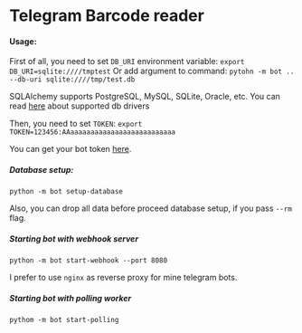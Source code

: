 # Telegram Barcode reader

#### Usage:
First of all, you need to set `DB_URI` environment variable:
`export DB_URI=sqlite:////tmptest`
Or add argument to command:
`pytohn -m bot .. --db-uri sqlite:////tmp/test.db`

SQLAlchemy supports PostgreSQL, MySQL, SQLite, Oracle, etc.
You can read [here](https://docs.sqlalchemy.org/en/13/core/engines.html) about 
supported db drivers

Then, you need to set `TOKEN`:
`export TOKEN=123456:AAaaaaaaaaaaaaaaaaaaaaaaaaaa` 

You can get your bot token [here](https://t.me/BotFather).

##### Database setup:
`python -m bot setup-database`

Also, you can drop all data before proceed database setup, if you pass `--rm` 
flag.

##### Starting bot with webhook server
`python -m bot start-webhook --port 8080`

I prefer to use `nginx` as reverse proxy for mine telegram bots. 

##### Starting bot with polling worker
`pythom -m bot start-polling`
